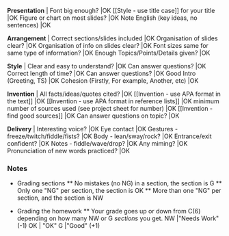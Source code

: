  __Presentation__ 													|
Font big enough? 		                                            |<blue>OK</blue><red> </red>
[[Style - use title case]] for your title 							|<blue>OK</blue><red> </red>
Figure or chart on most slides?                                     |<blue>OK</blue><red> </red>
Note English (key ideas, no sentences)                              |<blue>OK</blue><red> </red>

 __Arrangement__ 													|
Correct sections/slides included									|<blue>OK</blue><red> </red>
Organisation of slides clear?                                       |<blue>OK</blue><red> </red>
Organisation of info on slides clear?                               |<blue>OK</blue><red> </red>
Font sizes same for same type of information?                       |<blue>OK</blue><red> </red>
Enough Topics/Points/Details given?									|<blue>OK</blue><red> </red>

 __Style__ 															|
Clear and easy to understand?										|<blue>OK</blue><red> </red>
Can answer questions?                                               |<blue>OK</blue><red> </red>
Correct length of time?                                               |<blue>OK</blue><red> </red>
Can answer questions?                                               |<blue>OK</blue><red> </red>
Good Intro (Greeting, TS) 									|<blue>OK</blue><red> </red>
Cohesion (Firstly, For example, Another, etc)          |<blue>OK</blue><red> </red>



 __Invention__                                                          |
All facts/ideas/quotes cited?                                      |<blue>OK</blue><red> </red>
[[Invention - use APA format in the text]]                  |<blue>OK</blue><red> </red>
[[Invention - use APA format in reference lists]]                      |<blue>OK</blue><red> </red>
minimum number of sources used (see project sheet for number)           |<blue>OK</blue><red> </red>
[[Invention - find good sources]]                                          |<blue>OK</blue><red> </red>
Can answer questions on topic?                                               |<blue>OK</blue><red> </red>


 __Delivery__                                     |
Interesting voice?                               |<blue>OK</blue><red> </red>
Eye contact                                      |<blue>OK</blue><red> </red>
Gestures - freeze/twitch/fiddle/fists?           |<blue>OK</blue><red> </red>
Body    - lean/sway/rock?                        |<blue>OK</blue><red> </red>
Entrance/exit confident?                        |<blue>OK</blue><red> </red>
Notes - fiddle/wave/drop?                        |<blue>OK</blue><red> </red>
Any miming?                                      |<blue>OK</blue><red> </red>
Pronunciation of new words practiced?            |<blue>OK</blue><red> </red>


### Notes
* Grading sections
** No mistakes (no NG) in a section, the section is <green>G</green>
** Only one "NG" per section, the section is <blue>OK</blue>
** More than one "NG" per section, and the section is <red>NW</red>

* Grading the homework
** Your grade goes up or down from C(6) depending on how many NW or G _sections_ you get.
<red>NW</red> 		|"Needs Work" (-1)
<blue>OK</blue>   	| "OK"
<green>G</green> 	|"Good" (+1)

